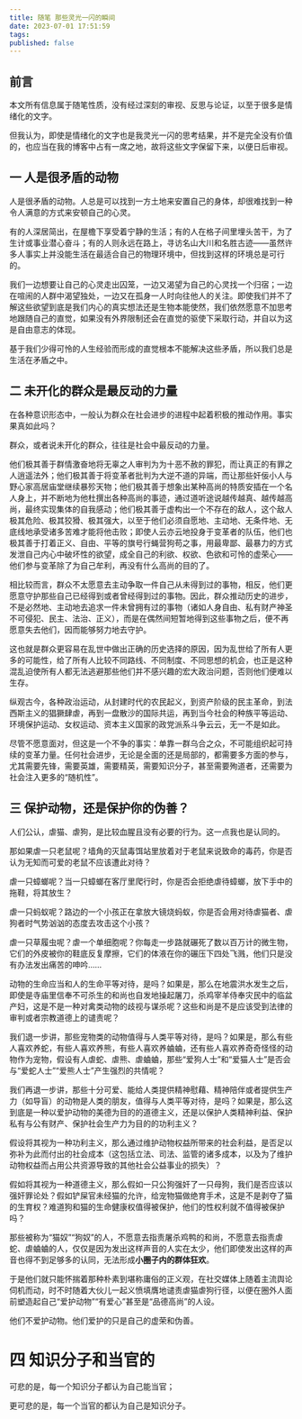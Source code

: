 ```yaml
---
title: 随笔 那些灵光一闪的瞬间
date: 2023-07-01 17:51:59
tags:
published: false
---
```


## 前言

本文所有信息属于随笔性质，没有经过深刻的审视、反思与论证，以至于很多是情绪化的文字。

但我认为，即使是情绪化的文字也是我灵光一闪的思考结果，并不是完全没有价值的，也应当在我的博客中占有一席之地，故将这些文字保留下来，以便日后审视。

## 一 人是很矛盾的动物

人是很矛盾的动物。人总是可以找到一方土地来安置自己的身体，却很难找到一种令人满意的方式来安顿自己的心灵。

有的人深居简出，在屋檐下享受着宁静的生活；有的人在格子间里埋头苦干，为了生计或事业潜心奋斗；有的人则永远在路上，寻访名山大川和名胜古迹——虽然许多人事实上并没能生活在最适合自己的物理环境中，但找到这样的环境总是可行的。

我们一边想要让自己的心灵走出囚笼，一边又渴望为自己的心灵找一个归宿；一边在喧闹的人群中渴望独处，一边又在孤身一人时向往他人的关注。即使我们并不了解这些欲望到底是我们内心的真实想法还是生物本能使然，我们依然愿意不加思考地跟随自己的直觉，如果没有外界限制还会在直觉的驱使下采取行动，并自以为这是自由意志的体现。

基于我们少得可怜的人生经验而形成的直觉根本不能解决这些矛盾，所以我们总是生活在矛盾之中。

## 二 未开化的群众是最反动的力量

在各种意识形态中，一般认为群众在社会进步的进程中起着积极的推动作用。事实果真如此吗？

群众，或者说未开化的群众，往往是社会中最反动的力量。

他们极其善于群情激奋地将无辜之人审判为为十恶不赦的罪犯，而让真正的有罪之人逍遥法外；他们极其善于将变革者批判为大逆不道的异端，而让那些奸佞小人与野心家高居庙堂继续暴殄天物；他们极其善于想象出某种高尚的特质安插在一个名人身上，并不断地为他杜撰出各种高尚的事迹，通过道听途说越传越真、越传越高尚，最终实现集体的自我感动；他们极其善于虚构出一个不存在的敌人，这个敌人极其危险、极其狡猾、极其强大，以至于他们必须自愿地、主动地、无条件地、无底线地承受诸多苦难才能将他击败；即使人云亦云地投身于变革者的队伍，他们也极其善于打着正义、自由、平等的旗号行蝇营狗苟之事，用最卑鄙、最暴力的方式发泄自己内心中破坏性的欲望，成全自己的利欲、权欲、色欲和可怜的虚荣心——他们参与变革除了为自己牟利，再没有什么高尚的目的了。

相比较而言，群众不太愿意去主动争取一件自己从未得到过的事物，相反，他们更愿意守护那些自己已经得到或者曾经得到过的事物。因此，群众推动历史的进步，不是必然地、主动地去追求一件未曾拥有过的事物（诸如人身自由、私有财产神圣不可侵犯、民主、法治、正义），而是在偶然间短暂地得到这些事物之后，便不再愿意失去他们，因而能够努力地去守护。

这也就是群众更容易在乱世中做出正确的历史选择的原因，因为乱世给了所有人更多的可能性，给了所有人比较不同路线、不同制度、不同思想的机会，也正是这种混乱迫使所有人都无法逃避那些他们并不感兴趣的宏大政治问题，否则他们便难以生存。

纵观古今，各种政治运动，从封建时代的农民起义，到资产阶级的民主革命，到法西斯主义的猖獗肆虐，再到一盘散沙的国际共运，再到当今社会的种族平等运动、环境保护运动、女权运动、资本主义国家的政党派系斗争云云，无一不是如此。

尽管不愿意面对，但这是一个不争的事实：单靠一群乌合之众，不可能组织起可持续的变革力量。任何社会进步，无论是全面的还是局部的，都需要多方面的参与，尤其需要先锋，需要英雄，需要精英，需要知识分子，甚至需要殉道者，还需要为社会注入更多的“随机性”。

## 三 保护动物，还是保护你的伪善？

人们公认，虐猫、虐狗，是比较血腥且没有必要的行为。这一点我也是认同的。

那如果虐一只老鼠呢？墙角的灭鼠毒饵站里放着对于老鼠来说致命的毒药，你是否认为无知而可爱的老鼠不应该遭此对待？

虐一只蟑螂呢？当一只蟑螂在客厅里爬行时，你是否会拒绝虐待蟑螂，放下手中的拖鞋，将其放生？

虐一只蚂蚁呢？路边的一个小孩正在拿放大镜烧蚂蚁，你是否会用对待虐猫者、虐狗者时气势汹汹的态度去攻击这个小孩？

虐一只草履虫呢？虐一个单细胞呢？你每走一步路就碾死了数以百万计的微生物，它们的外皮被你的鞋底反复摩擦，它们的体液在你的碾压下四处飞溅，他们只是没有办法发出痛苦的呻吟……

动物的生命应当和人的生命平等对待，是吗？如果是，那么在地震洪水发生之后，即使是寺庙里信奉不可杀生的和尚也自发地操起屠刀，杀鸡宰羊侍奉灾民中的临盆产妇，这是不是一种对禽类动物的歧视与谋杀呢？这些和尚是不是应该受到法律的审判或者宗教道德上的谴责呢？

我们退一步讲，那些宠物类的动物值得与人类平等对待，是吗？如果是，那么有些人喜欢养蛇，有些人喜欢养熊，有些人喜欢养蛐蛐，还有些人喜欢养奇奇怪怪的动物作为宠物，假设有人虐蛇、虐熊、虐蛐蛐，那些“爱狗人士”和“爱猫人士”是否会与“爱蛇人士”“爱熊人士”产生强烈的共情呢？

我们再退一步讲，那些十分可爱、能给人类提供精神慰藉、精神陪伴或者提供生产力（如导盲）的动物是人类的朋友，值得与人类平等对待，是吗？如果是，那么这到底是一种以爱护动物的美德为目的的道德主义，还是以保护人类精神利益、保护私有与公有财产、保护社会生产力为目的的功利主义？

假设将其视为一种功利主义，那么通过维护动物权益所带来的社会利益，是否足以弥补为此而付出的社会成本（这包括立法、司法、监管的诸多成本，以及为了维护动物权益而占用公共资源导致的其他社会公益事业的损失）？

假如将其视为一种道德主义，那么假如一只公狗强奸了一只母狗，我们是否应该以强奸罪论处？假如铲屎官未经猫的允许，给宠物猫做绝育手术，这是不是剥夺了猫的生育权？难道狗和猫的生命健康权值得被保护，他们的性权利就不值得被保护吗？

那些被称为“猫奴”“狗奴”的人，不愿意去指责屠杀鸡鸭的和尚，不愿意去指责虐蛇、虐蛐蛐的人，仅仅是因为发出这样声音的人实在太少，他们即使发出这样的声音也得不到足够多的认同，无法形成**小圈子内的群体狂欢**。

于是他们就只能怀揣着那种朴素到堪称庸俗的正义观，在社交媒体上随着主流舆论伺机而动，时不时随着大伙儿一起义愤填膺地谴责虐猫虐狗行径，以便在圈外人面前塑造起自己“爱护动物”“有爱心”甚至是“品德高尚”的人设。

他们不爱护动物。他们爱护的只是自己的虚荣和伪善。

# 四 知识分子和当官的

可悲的是，每一个知识分子都认为自己能当官；

更可悲的是，每一个当官的都认为自己是知识分子。